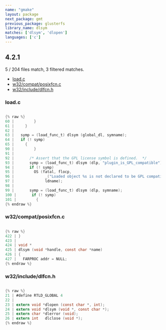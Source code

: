 ```yaml
---
name: "gmake"
layout: package
next_package: gmt
previous_package: glusterfs
library_name: dlsym
matches: ['dlsym', 'dlopen']
languages: ['c']
---
```

## 4.2.1
5 / 204 files match, 3 filtered matches.

 - [load.c](#loadc)
 - [w32/compat/posixfcn.c](#w32compatposixfcnc)
 - [w32/include/dlfcn.h](#w32includedlfcnh)

### load.c

```c

{% raw %}
60 |         }
61 |     }
62 | 
63 |   symp = (load_func_t) dlsym (global_dl, symname);
64 |   if (! symp)
65 |     {
90 |         }
91 | 
92 |       /* Assert that the GPL license symbol is defined.  */
93 |       symp = (load_func_t) dlsym (dlp, "plugin_is_GPL_compatible");
94 |       if (! symp)
95 |         OS (fatal, flocp,
96 |              _("Loaded object %s is not declared to be GPL compatible"),
97 |              ldname);
98 | 
99 |       symp = (load_func_t) dlsym (dlp, symname);
100 |       if (! symp)
101 |         {
{% endraw %}

```
### w32/compat/posixfcn.c

```c

{% raw %}
422 | }
423 | 
424 | void *
425 | dlsym (void *handle, const char *name)
426 | {
427 |   FARPROC addr = NULL;
{% endraw %}

```
### w32/include/dlfcn.h

```c

{% raw %}
21 | #define RTLD_GLOBAL 4
22 | 
23 | extern void *dlopen (const char *, int);
24 | extern void *dlsym (void *, const char *);
25 | extern char *dlerror (void);
26 | extern int   dlclose (void *);
{% endraw %}

```